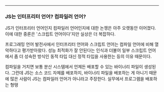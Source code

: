 
---

### JS는 인터프리터 언어? 컴파일러 언어?

JS가 인터프리터 언어인지 컴파일러 언어인지에 대한 논쟁은 아주 오랫동안 이어졌다.
이에 대한 중론은 '스크립트 언어이다'지만 실상은 더 복잡하다.

프로그래밍 언어 발전사에서 인터프리터 언어와 스크립트 언어는 컴파일 언어에 비해 열악하다고 평가받아왔다. 성능 최적화가 잘 안된다는 인식과 더불어 일부 스크립트 언어에서 좀 더 성숙한 방식인 동적 타입 대신 정적 타입을 사용한는 등의 이유 때문이다.

컴파일을 거치면 보통 분산 시스템에서 언제든 배포할 수 있는 바이너리 파일이 생성된다. 그런데 JS는 소스 코드 자체를 배포하지, 바이너리 파일을 배포하는 게 아니기 때문에 많은 사람이 JS는 컴파일러 언어가 아니라고 주장한다. 실무에서 프로그램을 배포하는 형탱

